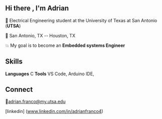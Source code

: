 ## Hi there , I'm Adrian
🔸 Electrical Engineering student at the University of Texas at San Antonio (**UTSA**)

🔸 San Antonio, TX -- Houston, TX

:boom: My goal is to become an **Embedded systems Engineer**


## Skills
**Languages** C
**Tools** VS Code, Arduino IDE,


## Connect
🔸adrian.franco@my.utsa.edu

[linkedin] (www.linkedin.com/in/adrianfranco4)
<!--
**adrianthinks3/adrianthinks3** is a ✨ _special_ ✨ repository because its `README.md` (this file) appears on your GitHub profile.

Here are some ideas to get you started:

- 🔭 I’m currently working on ...
- 🌱 I’m currently learning ...
- 👯 I’m looking to collaborate on ...
- 🤔 I’m looking for help with ...
- 💬 Ask me about ...
- 📫 How to reach me: ...
- 😄 Pronouns: ...
- ⚡ Fun fact: ...
-->
